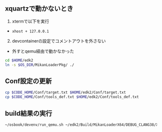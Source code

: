 ## xquartzで動かないとき

1. xtermで以下を実行
  - `xhost + 127.0.0.1`
2. devcontainerの設定でコメントアウトを外さない
  - 外すとqemu経由で動かなかった

```bash
cd $HOME/edk2
ln -s $OS_DIR/MikanLoaderPkg/ ./
```

## Conf設定の更新

```bash
cp $CODE_HOME/Conf/target.txt $HOME/edk2/Conf/target.txt
cp $CODE_HOME/Conf/tools_def.txt $HOME/edk2/Conf/tools_def.txt
```

## build結果の実行

```bash
~/osbook/devenv/run_qemu.sh ~/edk2/Build/MikanLoaderX64/DEBUG_CLANG38/X64/Loader.efi
```